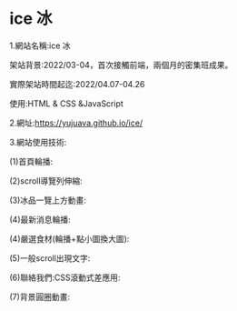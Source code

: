 # ice 冰
1.網站名稱:ice 冰<br>

  架站背景:2022/03-04，首次接觸前端，兩個月的密集班成果。<br>
  
  實際架站時間起迄:2022/04.07-04.26<br>
  
  使用:HTML & CSS &JavaScript<br>
  
2.網址:https://yujuava.github.io/ice/<br>

3.網站使用技術:<br>

(1)首頁輪播:<br>

(2)scroll導覽列伸縮:<br>

(3)冰品一覽上方動畫:<br>

(4)最新消息輪播:<br>

(4)嚴選食材(輪播+點小圖換大圖):<br>

(5)一般scroll出現文字:<br>

(6)聯絡我們:CSS滾動式差應用:<br>

(7)背景圓圈動畫:<br>
